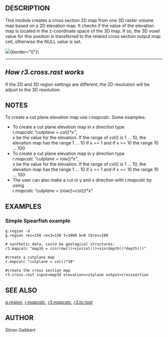 ## DESCRIPTION

This module creates a cross section 2D map from one 3D raster volume map
based on a 2D elevation map. It checks if the value of the elevation map
is located in the z-coordinate space of the 3D map. If so, the 3D voxel
value for this position is transferred to the related cross section
output map cell, otherwise the NULL value is set.

![](r3.cross.rast.png){border="0"}\

  ---------------------------
  *How r3.cross.rast works*
  ---------------------------

If the 2D and 3D region settings are different, the 2D resolution will
be adjust to the 3D resolution.

## NOTES

To create a cut plane elevation map use *r.mapcalc*. Some examples:

-   To create a cut plane elevation map in x direction type\
    *r.mapcalc \"cutplane = col()\*x\"*,\
    x be the value for the elevation. If the range of col() is 1 \...
    10, the elevation map has the range 1 \... 10 if x == 1 and if x ==
    10 the range 10 \... 100
-   To create a cut plane elevation map in y direction type\
    *r.mapcalc \"cutplane = row()\*x\"*,\
    x be the value for the elevation. If the range of col() is 1 \...
    10, the elevation map has the range 1 \... 10 if x == 1 and if x ==
    10 the range 10 \... 100
-   The user can also make a cut in y and x direction with *r.mapcalc*
    by using\
    *r.mapcalc \"cutplane = (row()+col())\*x\"*

## EXAMPLES

### Simple Spearfish example

```
g.region -d
g.region res=150 res3=150 t=1000 b=0 tbres=100

# synthetic data, could be geological structures:
r3.mapcalc "map3d = sin(row())+sin(col())+sin(depth()*depth())"

#create a cutplane map
r.mapcalc "cutplane = col()*10"

#create the cross section map
r3.cross.rast input=map3d elevation=cutplane output=crosssection
```

## SEE ALSO

*[g.region](g.region.html), [r.mapcalc](r.mapcalc.html),
[r3.mapcalc](r3.mapcalc.html), [r3.to.rast](r3.to.rast.html)*

## AUTHOR

Sören Gebbert
